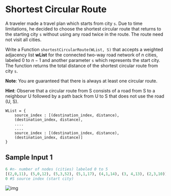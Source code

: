# Shortest Circular Route

A traveler made a travel plan which starts from city `s`. Due to time limitations, he decided to choose the shortest circular route that returns to the starting city `s` without using any road twice in the route. The route need not visit all cities.



Write a Function `shortestCircularRoute(WList, S)` that accepts a weighted adjacency list **wList** for the connected two-way road network of $n$ cities, labeled $0$ to $n-1$ and another parameter `s` which represents the start city. The function returns the total distance of the shortest circular route from city `s`.

**Note**: You are guaranteed that there is always at least one circular route.



**Hint**: Observe that a circular route from S consists of a road from S to a neighbour U followed by a path back from U to S that does not use the road (U, S).



```
WList = {
	source_index : [(destination_index, distance),
	(destination_index, distance),  
	....
	....
	source_index : [(destination_index, distance),
	(destination_index, distance)]
}
```



## Sample Input 1

```python
6 #n- number of nodes (cities) labeled 0 to 5
[(2,0,11), (5,0,12), (5,3,52), (5,1,17), (4,1,14), (3, 4,13), (2,3,10)] # edges (roads between city with distance)
0 #S source index (start city)
```

![img](https://backend.seek.onlinedegree.iitm.ac.in/22t1_cs2002/assets/img/m4.png)